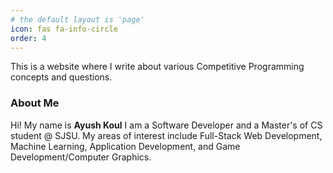 ```yaml
---
# the default layout is 'page'
icon: fas fa-info-circle
order: 4
---
```


This is a website where I write about various Competitive Programming concepts and questions.

### About Me
Hi! My name is **Ayush Koul** I am a Software Developer and a Master's of CS student @ SJSU. My areas of interest include Full-Stack Web Development, Machine Learning, Application Development, and Game Development/Computer Graphics.